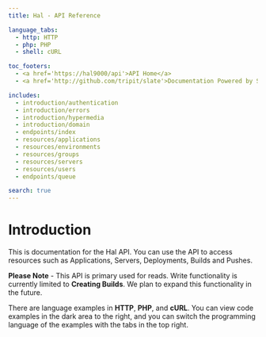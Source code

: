 ```yaml
---
title: Hal - API Reference

language_tabs:
  - http: HTTP
  - php: PHP
  - shell: cURL

toc_footers:
  - <a href='https://hal9000/api'>API Home</a>
  - <a href='http://github.com/tripit/slate'>Documentation Powered by Slate</a>

includes:
  - introduction/authentication
  - introduction/errors
  - introduction/hypermedia
  - introduction/domain
  - endpoints/index
  - resources/applications
  - resources/environments
  - resources/groups
  - resources/servers
  - resources/users
  - endpoints/queue

search: true
---
```


# Introduction

This is documentation for the Hal API. You can use the API to access resources such as Applications, Servers, Deployments, Builds and Pushes.

<aside class="notice">
    <b>Please Note</b> -
    This API is primary used for reads. Write functionality is currently limited to <b>Creating Builds</b>. We plan to expand this functionality in the future.
</aside>

There are language examples in **HTTP**, **PHP**, and **cURL**. You can view code examples in the dark area to the right, and you can switch the programming language of the examples with the tabs in the top right.
